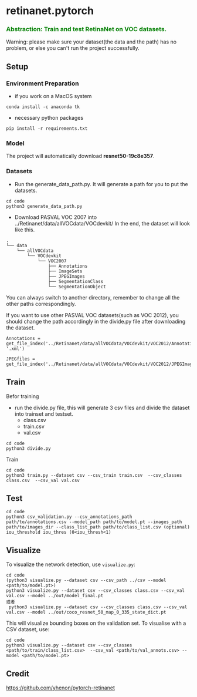 # retinanet.pytorch
<h3>
<strong>
<font color="green"> 
Abstraction: Train and test  RetinaNet on VOC datasets.
</font>
</strong>
</h3>

Warning: please make sure your dataset(the data and the path) has no problem, or else you can't run the project successfully.

## Setup
### Environment Preparation
- if you work on a MacOS system
```
conda install -c anaconda tk
```
- necessary python packages
```
pip install -r requirements.txt
```
### Model
The project will automatically download **resnet50-19c8e357**.
### Datasets
- Run the generate_data_path.py.
It will generate a path for you to put the datasets.
```commandline
cd code
python3 generate_data_path.py
```

- Download PASVAL VOC 2007 into ../Retinanet/data/allVOCdata/VOCdevkit/
In the end, the dataset will look like this.
```
.
└── data
    └── allVOCdata
        └── VOCdevkit
            └── VOC2007
                ├── Annotations
                ├── ImageSets
                ├── JPEGImages
                ├── SegmentationClass
                └── SegmentationObject

```
You can always switch to another directory, remember to change all the other paths correspondingly.

If you want to use other PASVAL VOC datasets(such as VOC 2012), you should change the path accordingly in the divide.py file after downloading the dataset.
```
Annotations = get_file_index('../Retinanet/data/allVOCdata/VOCdevkit/VOC2012/Annotations', '.xml')
```
```
JPEGfiles = get_file_index('../Retinanet/data/allVOCdata/VOCdevkit/VOC2012/JPEGImages','.jpg')  
```
## Train
Befor training
- run the divide.py file, this will generate 3 csv files and divide the dataset into trainset and testset.
    - class.csv
    - train.csv
    - val.csv
```
cd code
python3 divide.py
```
Train
```
cd code
python3 train.py --dataset csv --csv_train train.csv  --csv_classes class.csv  --csv_val val.csv
```
## Test
```
cd code
python3 csv_validation.py --csv_annotations_path path/to/annotations.csv --model_path path/to/model.pt --images_path path/to/images_dir --class_list_path path/to/class_list.csv (optional) iou_threshold iou_thres (0<iou_thresh<1)
```
## Visualize

To visualize the network detection, use `visualize.py`:

```
cd code
(python3 visualize.py --dataset csv --csv_path ../csv --model <path/to/model.pt>)
python3 visualize.py --dataset csv --csv_classes class.csv --csv_val val.csv --model ../out/model_final.pt
或者
 python3 visualize.py --dataset csv --csv_classes class.csv --csv_val val.csv --model ../out/coco_resnet_50_map_0_335_state_dict.pt

```
This will visualize bounding boxes on the validation set. To visualise with a CSV dataset, use:

```
cd code
python3 visualize.py --dataset csv --csv_classes <path/to/train/class_list.csv>  --csv_val <path/to/val_annots.csv> --model <path/to/model.pt>
```



## Credit
https://github.com/yhenon/pytorch-retinanet